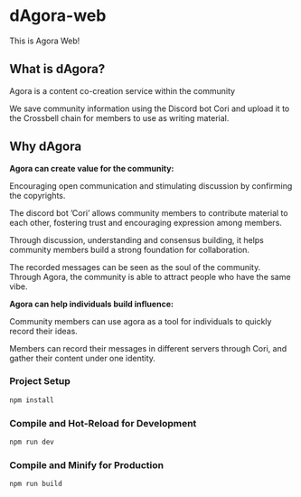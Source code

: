# dAgora-web

This is Agora Web!

## What is dAgora?

Agora is a content co-creation service within the community

We save community information using the Discord bot Cori and upload it to the Crossbell chain for members to use as writing material.

## Why dAgora

**Agora can create value for the community:**

Encouraging open communication and stimulating discussion by confirming the copyrights. 

The discord bot ’Cori’ allows community members to contribute material to each other, fostering trust and encouraging expression among members.

Through discussion, understanding and consensus building, it helps community members build a strong foundation for collaboration.

The recorded messages can be seen as the soul of the community. Through Agora, the community is able to attract people who have the same vibe.

**Agora can help individuals build influence:**

Community members can use agora as a tool for individuals to quickly record their ideas.

Members can record their messages in different servers through Cori, and gather their content under one identity.


### Project Setup

```sh
npm install
```

### Compile and Hot-Reload for Development

```sh
npm run dev
```

### Compile and Minify for Production

```sh
npm run build
```
